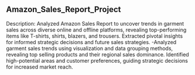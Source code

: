 ## Amazon_Sales_Report_Project

Description: Analyzed Amazon Sales Report to uncover trends in garment sales across diverse online and 
offline platforms, revealing top-performing items like T-shirts, shirts, blazers, and trousers. Extracted pivotal 
insights for informed strategic decisions and future sales strategies.
-Analyzed garment sales trends using visualization and data grouping methods, revealing top
selling products and their regional sales dominance. Identified high-potential areas and customer preferences, 
guiding strategic decisions for increased market reach. 
